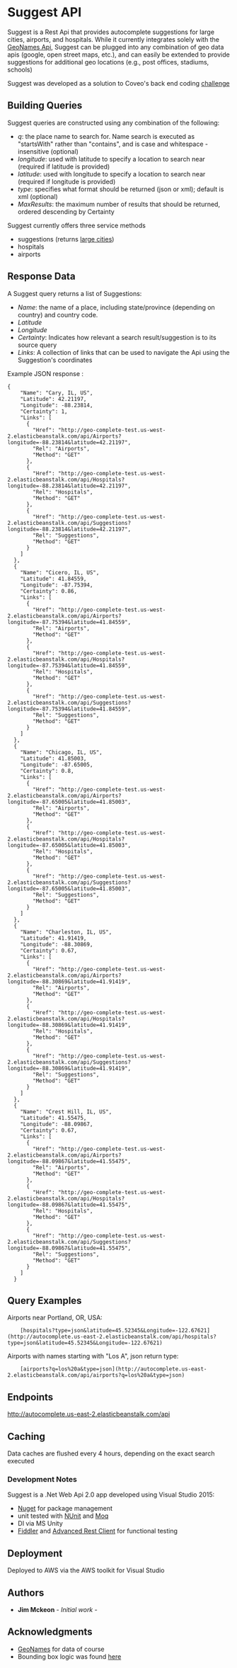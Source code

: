 # Suggest API

Suggest is a Rest Api that provides autocomplete suggestions for large cities, airports, and hospitals.  While it currently integrates solely with the [GeoNames Api](http://www.geonames.org/), Suggest can be plugged into any combination of geo data apis (google, open street maps, etc.), and can easily be extended to provide suggestions for additional geo locations (e.g., post offices, stadiums, schools)

Suggest was developed as a solution to Coveo's back end coding [challenge](https://github.com/coveo/backend-coding-challenge)

## Building Queries

Suggest queries are constructed using any combination of the following:

- *q*: the place name to search for.  Name search is executed as "startsWith" rather than "contains", and is case and whitespace - insensitive (optional)
- *longitude*: used with latitude to specify a location to search near (required if latitude is provided) 
- *latitude*: used with longitude to specify a location to search near (required if longitude is provided)
- *type*: specifies what format should be returned (json or xml); default is xml (optional)
- *MaxResults*: the maximum number of results that should be returned, ordered descending by Certainty


Suggest currently offers three service methods
- suggestions (returns [large cities](https://en.wikipedia.org/wiki/Settlement_hierarchy))
- hospitals
- airports

## Response Data

A Suggest query returns a list of Suggestions:

- *Name*:  the name of a place, including state/province (depending on country) and country code. 
- *Latitude* 
- *Longitude*
- *Certainty*:  Indicates how relevant a search result/suggestion is to its source query
- *Links*: A collection of links that can be used to navigate the Api using the Suggestion's coordinates

Example JSON response :

```
{
    "Name": "Cary, IL, US",
    "Latitude": 42.21197,
    "Longitude": -88.23814,
    "Certainty": 1,
    "Links": [
      {
        "Href": "http://geo-complete-test.us-west-2.elasticbeanstalk.com/api/Airports?longitude=-88.23814&latitude=42.21197",
        "Rel": "Airports",
        "Method": "GET"
      },
      {
        "Href": "http://geo-complete-test.us-west-2.elasticbeanstalk.com/api/Hospitals?longitude=-88.23814&latitude=42.21197",
        "Rel": "Hospitals",
        "Method": "GET"
      },
      {
        "Href": "http://geo-complete-test.us-west-2.elasticbeanstalk.com/api/Suggestions?longitude=-88.23814&latitude=42.21197",
        "Rel": "Suggestions",
        "Method": "GET"
      }
    ]
  },
  {
    "Name": "Cicero, IL, US",
    "Latitude": 41.84559,
    "Longitude": -87.75394,
    "Certainty": 0.86,
    "Links": [
      {
        "Href": "http://geo-complete-test.us-west-2.elasticbeanstalk.com/api/Airports?longitude=-87.75394&latitude=41.84559",
        "Rel": "Airports",
        "Method": "GET"
      },
      {
        "Href": "http://geo-complete-test.us-west-2.elasticbeanstalk.com/api/Hospitals?longitude=-87.75394&latitude=41.84559",
        "Rel": "Hospitals",
        "Method": "GET"
      },
      {
        "Href": "http://geo-complete-test.us-west-2.elasticbeanstalk.com/api/Suggestions?longitude=-87.75394&latitude=41.84559",
        "Rel": "Suggestions",
        "Method": "GET"
      }
    ]
  },
  {
    "Name": "Chicago, IL, US",
    "Latitude": 41.85003,
    "Longitude": -87.65005,
    "Certainty": 0.8,
    "Links": [
      {
        "Href": "http://geo-complete-test.us-west-2.elasticbeanstalk.com/api/Airports?longitude=-87.65005&latitude=41.85003",
        "Rel": "Airports",
        "Method": "GET"
      },
      {
        "Href": "http://geo-complete-test.us-west-2.elasticbeanstalk.com/api/Hospitals?longitude=-87.65005&latitude=41.85003",
        "Rel": "Hospitals",
        "Method": "GET"
      },
      {
        "Href": "http://geo-complete-test.us-west-2.elasticbeanstalk.com/api/Suggestions?longitude=-87.65005&latitude=41.85003",
        "Rel": "Suggestions",
        "Method": "GET"
      }
    ]
  },
  {
    "Name": "Charleston, IL, US",
    "Latitude": 41.91419,
    "Longitude": -88.30869,
    "Certainty": 0.67,
    "Links": [
      {
        "Href": "http://geo-complete-test.us-west-2.elasticbeanstalk.com/api/Airports?longitude=-88.30869&latitude=41.91419",
        "Rel": "Airports",
        "Method": "GET"
      },
      {
        "Href": "http://geo-complete-test.us-west-2.elasticbeanstalk.com/api/Hospitals?longitude=-88.30869&latitude=41.91419",
        "Rel": "Hospitals",
        "Method": "GET"
      },
      {
        "Href": "http://geo-complete-test.us-west-2.elasticbeanstalk.com/api/Suggestions?longitude=-88.30869&latitude=41.91419",
        "Rel": "Suggestions",
        "Method": "GET"
      }
    ]
  },
  {
    "Name": "Crest Hill, IL, US",
    "Latitude": 41.55475,
    "Longitude": -88.09867,
    "Certainty": 0.67,
    "Links": [
      {
        "Href": "http://geo-complete-test.us-west-2.elasticbeanstalk.com/api/Airports?longitude=-88.09867&latitude=41.55475",
        "Rel": "Airports",
        "Method": "GET"
      },
      {
        "Href": "http://geo-complete-test.us-west-2.elasticbeanstalk.com/api/Hospitals?longitude=-88.09867&latitude=41.55475",
        "Rel": "Hospitals",
        "Method": "GET"
      },
      {
        "Href": "http://geo-complete-test.us-west-2.elasticbeanstalk.com/api/Suggestions?longitude=-88.09867&latitude=41.55475",
        "Rel": "Suggestions",
        "Method": "GET"
      }
    ]
  }
```
  
##  Query Examples

Airports near Portland, OR, USA: 
```
    [hospitals?type=json&latitude=45.52345&Longitude=-122.67621](http://autocomplete.us-east-2.elasticbeanstalk.com/api/hospitals?type=json&latitude=45.52345&Longitude=-122.67621)
``` 
Airports with names starting with "Los A", json return type:
```
    [airports?q=los%20a&type=json](http://autocomplete.us-east-2.elasticbeanstalk.com/api/airports?q=los%20a&type=json)
```

## Endpoints
http://autocomplete.us-east-2.elasticbeanstalk.com/api

## Caching
Data caches are flushed every 4 hours, depending on the exact search executed


### Development Notes

Suggest is a .Net Web Api 2.0 app developed using Visual Studio 2015:
- [Nuget](http://nuget.org/) for package management
- unit tested with [NUnit](http://nunit.org/) and [Moq](https://github.com/moq/moq)
- DI via MS Unity
- [Fiddler](http://www.telerik.com/fiddler) and [Advanced Rest Client](https://chrome.google.com/webstore/detail/advanced-rest-client/hgmloofddffdnphfgcellkdfbfbjeloo?hl=en-US) for functional testing

## Deployment
Deployed to AWS via the AWS toolkit for Visual Studio


## Authors

* **Jim Mckeon** - *Initial work* -


## Acknowledgments
* [GeoNames](http://www.geonames.org/) for data of course
* Bounding box logic was found [here](https://stackoverflow.com/a/14315990/1342632)
